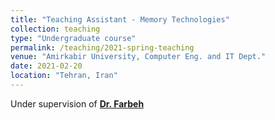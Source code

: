 ```yaml
---
title: "Teaching Assistant - Memory Technologies"
collection: teaching
type: "Undergraduate course"
permalink: /teaching/2021-spring-teaching
venue: "Amirkabir University, Computer Eng. and IT Dept."
date: 2021-02-20
location: "Tehran, Iran"
---
```


 Under supervision of [**Dr. Farbeh**](https://aut.ac.ir/cv/2158/%d8%ad%d8%a7%d9%85%d8%af%20%d9%81%d8%b1%d8%a8%d9%87)
